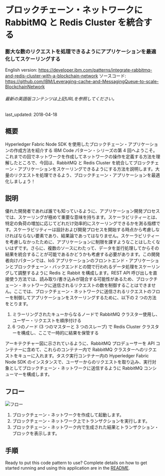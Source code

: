 # ブロックチェーン・ネットワークに RabbitMQ と Redis Cluster を統合する

### 膨大な数のリクエストを処理できるようにアプリケーションを最適化してスケーリングする

English version: https://developer.ibm.com/patterns/integrate-rabbitmq-and-redis-cluster-with-a-blockchain-network
  ソースコード: https://github.com/IBM/Leveraging-cache-and-MessagingQueue-to-scale-BlockchainNetwork

###### 最新の英語版コンテンツは上記URLを参照してください。
last_updated: 2018-04-18

 
## 概要

Hyperledger Fabric Node SDK を使用したブロックチェーン・アプリケーションの作成方法を紹介する IBM Code パターン・シリーズの第 4 回へようこそ。これまでの回でネットワークを作成してネットワークの操作を定義する方法を理解したところで、今回は、RabbitMQ と Redis Cluster を統合してブロックチェーン・アプリケーションをスケーリングできるようにする方法を説明します。大量のリクエストを処理できるよう、ブロックチェーン・アプリケーションを最適化しましょう！

## 説明

優れた開発者であれば誰でも知っているように、アプリケーション開発プロセスでは、スケーリングが極めて重要な意味を持ちます。スケーラビリティーとは、特定の負荷の増加に応じてどれだけ効率的にスケーリングできるかを測る指標です。スケーラビリティーは設計および開発プロセスを開始する時点から考慮しなければならない要素であり、結果論であってはなりません。スケーラビリティーを考慮しなかったために、アプリケーションに制限を課すようなことはしたくないはずです。さらに、複数のソースにわたって、データを並行処理してからその結果を統合することが可能であるかどうかも考慮する必要があります。この開発者向けパターンでは、IoS アプリケーションのフロントエンド・アプリケーションとブロックチェーン・バックエンドとの間で行われるデータ処理をスケーリングして調整するように Redis と Rabbit を構成します。REST API 呼び出しを直接使う方法では、読み取り/書き込みが競合する可能性があるため、ブロックチェーン・ネットワークに送信されるリクエストの数を制御することはできません。ここでは、ブロックチェーン・ネットワークに送信されるリクエストのフローを制御してアプリケーションをスケーリングするために、以下の 2 つの方法をとります。

1. ミラーリングされたキューからなるノードで RabbitMQ クラスター使用し、ユーザー・リクエストを順序付ける
1. 6 つのノード (3 つのマスターと 3 つのスレーブ) で Redis Cluster クラスターを構成し、ここで一時的に結果を保管する

アーキテクチャー図に示されているように、RabbitMQ プロデューサーを API コンテナーに含めて、これらのコンテナー内で RabbitMQ クラスターへのリクエストをキューに入れます。タスク実行コンテナー内の Hyperledger Fabric Node SDK のインスタンスで、ユーザーからのリクエストを取り込み、実行対象としてブロックチェーン・ネットワークに送信するように RabbitMQ コンシューマーを構成します。

## フロー

![フロー](../../images/blockchain-rabbit-arch.png)

1. ブロックチェーン・ネットワークを作成して起動します。
1. ブロックチェーン・ネットワーク上でトランザクションを実行します。
1. ブロックチェーン・ネットワーク内で生成された結果とトランザクション・ブロックを表示します。

## 手順

Ready to put this code pattern to use? Complete details on how to get started running and using this application are in the [README](https://github.com/IBM/Leveraging-cache-and-MessagingQueue-to-scale-BlockchainNetwork/blob/master/README.md).
